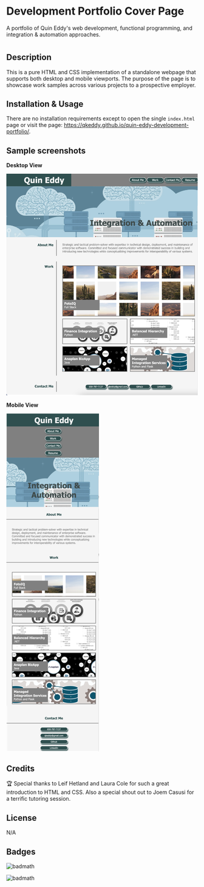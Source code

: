 # Development Portfolio Cover Page
A portfolio of Quin Eddy's web development, functional programming, and integration &amp; automation approaches.

# <Your-Project-Title>

## Description

This is a pure HTML and CSS implementation of a standalone webpage that supports both desktop and mobile viewports. The purpose of the page is to showcase work samples across various projects to a prospective employer.

## Installation & Usage

There are no installation requirements except to open the single `index.html` page or visit the page: https://qkeddy.github.io/quin-eddy-development-portfolio/.

## Sample screenshots

**Desktop View**

![alt text](/assets/images/portfolio-page-desktop.png)

**Mobile View**

![alt text](/assets/images/portfolio-page-mobile.png)

## Credits

🏆  Special thanks to Leif Hetland and Laura Cole for such a great introduction to HTML and CSS. Also a special shout out to Joem Casusi for a terrific tutoring session. 

## License

N/A

## Badges

![badmath](https://img.shields.io/github/issues/qkeddy/quin-eddy-development-portfolio)

![badmath](https://img.shields.io/github/watchers/qkeddy/quin-eddy-development-portfolio?style=social)

